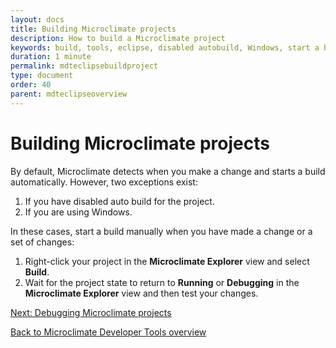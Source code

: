 ```yaml
---
layout: docs
title: Building Microclimate projects
description: How to build a Microclimate project
keywords: build, tools, eclipse, disabled autobuild, Windows, start a build, manually build
duration: 1 minute
permalink: mdteclipsebuildproject
type: document
order: 40
parent: mdteclipseoverview
---
```


# Building Microclimate projects

By default, Microclimate detects when you make a change and starts a build automatically. However, two exceptions exist:

1. If you have disabled auto build for the project.
2. If you are using Windows.

In these cases, start a build manually when you have made a change or a set of changes:

1. Right-click your project in the **Microclimate Explorer** view and select **Build**.
2. Wait for the project state to return to **Running** or **Debugging** in the **Microclimate Explorer** view and then test your changes.

[Next: Debugging Microclimate projects](mdteclipsedebugproject)

[Back to Microclimate Developer Tools overview](mdteclipseoverview)
